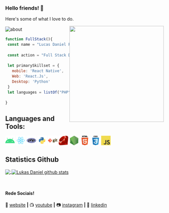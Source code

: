 ### Hello friends! 👋

Here's some of what I love to do.

<img align="center" width="45" alt="about" src="https://user-images.githubusercontent.com/60492975/180334286-6ca7aa12-c985-42f5-ad18-398af59e3bdb.png"/>


<img align="right" width="300" height="305" src="https://codersboot.com/wp-content/uploads/2022/01/39998-web-development.gif" />

```JavaScript
function FullStack(){
 const name = "Lucas Daniel Faria"

 const action = "Full Stack Developer"
 
 let primarySkillset = {
   mobile: 'React Native',
   Web: 'React.Js',
   Desktop: 'Python'
 }
 let languages = listOf("PHP", "Python", "JavaScript", "Ruby",  "NodeJs", "React", "React Native", "MySql", "fireBase") 

}
```

## **Languages and Tools:**  

<code><img height="30" src="https://raw.githubusercontent.com/github/explore/80688e429a7d4ef2fca1e82350fe8e3517d3494d/topics/android/android.png"></code>
<code><img height="30" src="https://raw.githubusercontent.com/github/explore/80688e429a7d4ef2fca1e82350fe8e3517d3494d/topics/react/react.png"></code>
<code><img height="30" src="https://raw.githubusercontent.com/github/explore/80688e429a7d4ef2fca1e82350fe8e3517d3494d/topics/php/php.png"></code>
<code><img height="30" src="https://raw.githubusercontent.com/github/explore/80688e429a7d4ef2fca1e82350fe8e3517d3494d/topics/python/python.png"></code>
<code><img height="30" src="https://raw.githubusercontent.com/github/explore/80688e429a7d4ef2fca1e82350fe8e3517d3494d/topics/git/git.png"></code>
<code><img height="30" src="https://raw.githubusercontent.com/github/explore/80688e429a7d4ef2fca1e82350fe8e3517d3494d/topics/ruby/ruby.png"></code>
<code><img height="30" src="https://raw.githubusercontent.com/github/explore/80688e429a7d4ef2fca1e82350fe8e3517d3494d/topics/nodejs/nodejs.png"></code>
<code><img height="30" src="https://raw.githubusercontent.com/github/explore/80688e429a7d4ef2fca1e82350fe8e3517d3494d/topics/html/html.png"></code>
<code><img height="30" src="https://raw.githubusercontent.com/github/explore/80688e429a7d4ef2fca1e82350fe8e3517d3494d/topics/css/css.png"></code>
<code><img height="30" src="https://raw.githubusercontent.com/github/explore/80688e429a7d4ef2fca1e82350fe8e3517d3494d/topics/javascript/javascript.png"></code>



## **Statistics Github**

<a href="https://github.com/Gurupreet">
  <img align="center" src="https://github-readme-stats.vercel.app/api/top-langs/?username=LukasDniel&theme=radical&hide_langs_below=1" />
</a>

<a href="https://github.com/Gurupreet">
 <img align="center" src="https://github-readme-stats.vercel.app/api?username=LukasDniel&show_icons=true&theme=radical&line_height=27" alt="Lukas Daniel github stats"/>
</a>

[website]: https://ogcode.com.br/
[youtube]: https://www.youtube.com/user/ogcode/
[instagram]: https://www.instagram.com/monter_dev/
[linkedin]: https://www.linkedin.com/in/lucas-faria-757321129/
<br>

#### Rede Sociais!

🏡 [website][website] **|** 
📺 [youtube][youtube] **|** 
📷 [instagram][instagram] **|** 
👔 [linkedin][linkedin]

